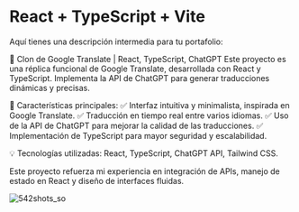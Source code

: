 # React + TypeScript + Vite


Aquí tienes una descripción intermedia para tu portafolio:

📖 Clon de Google Translate | React, TypeScript, ChatGPT
Este proyecto es una réplica funcional de Google Translate, desarrollada con React y TypeScript. Implementa la API de ChatGPT para generar traducciones dinámicas y precisas.

🔹 Características principales:
✅ Interfaz intuitiva y minimalista, inspirada en Google Translate.
✅ Traducción en tiempo real entre varios idiomas.
✅ Uso de la API de ChatGPT para mejorar la calidad de las traducciones.
✅ Implementación de TypeScript para mayor seguridad y escalabilidad.

💡 Tecnologías utilizadas: React, TypeScript, ChatGPT API, Tailwind CSS.

Este proyecto refuerza mi experiencia en integración de APIs, manejo de estado en React y diseño de interfaces fluidas.

![542shots_so](https://github.com/user-attachments/assets/d8811207-5901-42d1-a10d-12ef75693274)
